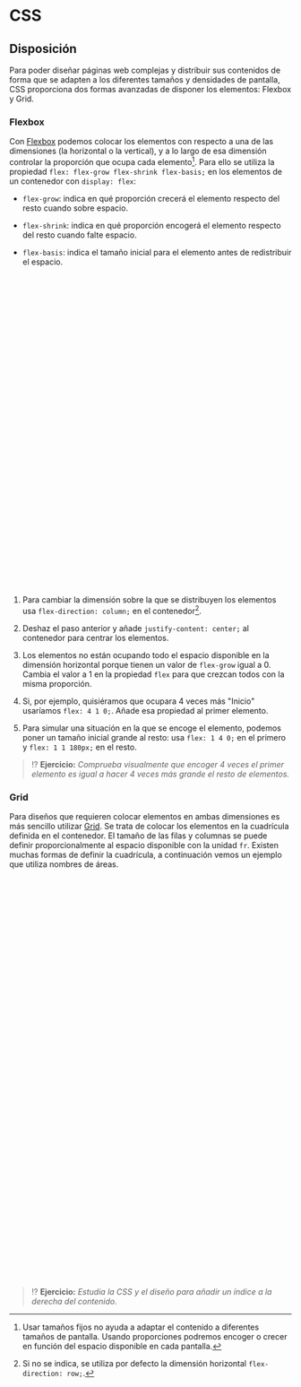 # CSS
## Disposición

Para poder diseñar páginas web complejas y distribuir sus contenidos de forma que se adapten a los diferentes tamaños y densidades de pantalla, CSS proporciona dos formas avanzadas de disponer los elementos: Flexbox y Grid.

### Flexbox

Con [Flexbox](https://css-tricks.com/snippets/css/a-guide-to-flexbox/) podemos colocar los elementos con respecto a una de las dimensiones (la horizontal o la vertical), y a lo largo de esa dimensión controlar la proporción que ocupa cada elemento[^1]. Para ello se utiliza la propiedad `flex: flex-grow flex-shrink flex-basis;` en los elementos de un contenedor con `display: flex`:

- `flex-grow`: indica en qué proporción crecerá el elemento respecto del resto cuando sobre espacio.

- `flex-shrink`: indica en qué proporción encogerá el elemento respecto del resto cuando falte espacio.

- `flex-basis`: indica el tamaño inicial para el elemento antes de redistribuir el espacio.

<div class="codepen" data-prefill data-height="350" data-theme-id="light" data-default-tab="css,result" data-editable="true" style="opacity:0">
<pre data-lang="html">&lt;body>
&lt;nav>
 &lt;ul class="contenedor">
  &lt;li>&lt;a href="#">Inicio&lt;/a>&lt;/li>
  &lt;li>&lt;a href="#">Nosotros&lt;/a>&lt;/li>
  &lt;li>&lt;a href="#">Productos&lt;/a>&lt;/li>
  &lt;li>&lt;a href="#">Contacto&lt;/a>&lt;/li>
 &lt;/ul>
&lt;/nav>
&lt;/body></pre>
<pre data-lang="css">.contenedor {
  display: flex;
  list-style: none;
  margin: 0;
  background: dodgerblue;
  padding: 0;
}
.contenedor li {
  flex: 0 1 0;
}
.contenedor li:first-child {
}
.contenedor a {
  font: 9px sans-serif;
  text-align: center;
  text-decoration: none;
  display: block;
  padding: 9px;
  color: white;
  user-select: none;
}
.contenedor li:hover {
  background: royalblue;
}</pre></div>

1. Para cambiar la dimensión sobre la que se distribuyen los elementos usa `flex-direction: column;` en el contenedor[^2].

1. Deshaz el paso anterior y añade `justify-content: center;` al contenedor para centrar los elementos.

1. Los elementos no están ocupando todo el espacio disponible en la dimensión horizontal porque tienen un valor de `flex-grow` igual a 0. Cambia el valor a 1 en la propiedad `flex` para que crezcan todos con la misma proporción.

1. Si, por ejemplo, quisiéramos que ocupara 4 veces más "Inicio" usaríamos `flex: 4 1 0;`. Añade esa propiedad al primer elemento.

1. Para simular una situación en la que se encoge el elemento, podemos poner un tamaño inicial grande al resto: usa `flex: 1 4 0;` en el primero y `flex: 1 1 180px;` en el resto.

> ⁉️ **Ejercicio:** _Comprueba visualmente que encoger 4 veces el primer elemento es igual a hacer 4 veces más grande el resto de elementos._

### Grid

Para diseños que requieren colocar elementos en ambas dimensiones es más sencillo utilizar [Grid](https://css-tricks.com/snippets/css/complete-guide-grid/). Se trata de colocar los elementos en la cuadrícula definida en el contenedor. El tamaño de las filas y columnas se puede definir proporcionalmente al espacio disponible con la unidad `fr`. Existen muchas formas de definir la cuadrícula, a continuación vemos un ejemplo que utiliza nombres de áreas.

<div class="codepen" data-prefill data-height="350" data-theme-id="light" data-default-tab="css,result" data-editable="true" style="opacity:0">
  <pre data-lang="html">&lt;body>
  &lt;header class="cabecera">Cabecera&lt;/header>
  &lt;article class="contenido">Contenido&lt;/article>
  &lt;aside class="secciones">Secciones del sitio web&lt;/aside>
  &lt;aside class="indice">Índice del contenido&lt;/aside>
  &lt;footer class="pie">Pié de página&lt;/footer>
&lt;/body></pre>
  <pre data-lang="css" data-option-autoprefixer="true">body {
  display: grid;
  grid-template-columns: 2fr 3fr 1fr;
  grid-template-areas:
    "header   header header"
    "sections main   main"
    "footer   footer footer";
  gap: 7px;
  padding: 12px;
  text-align: center;
  font: 12px sans-serif;
}
body * {
  padding: 10px;
}
.cabecera {
  background: tomato;
  grid-area: header;
}
.pie {
  background: lightgreen;
  grid-area: footer;
}
.contenido {
  text-align: left;
  background: deepskyblue;
  grid-area: main;
}
.secciones {
  background: gold;
  grid-area: sections;
}
.indice {
  background: hotpink;
  grid-area: index;
  display: none;
}</pre></div>

> ⁉️ **Ejercicio:** _Estudia la CSS y el diseño para añadir un índice a la derecha del contenido._

[^1]: Usar tamaños fijos no ayuda a adaptar el contenido a diferentes tamaños de pantalla. Usando proporciones podremos encoger o crecer en función del espacio disponible en cada pantalla.

[^2]: Si no se indica, se utiliza por defecto la dimensión horizontal `flex-direction: row;`.